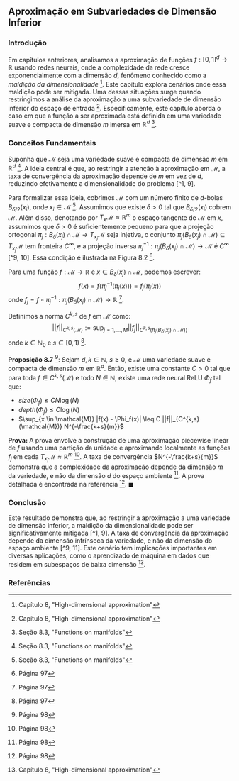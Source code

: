 ## Aproximação em Subvariedades de Dimensão Inferior

### Introdução
Em capítulos anteriores, analisamos a aproximação de funções $f: [0,1]^d \rightarrow \mathbb{R}$ usando redes neurais, onde a complexidade da rede cresce exponencialmente com a dimensão $d$, fenômeno conhecido como a *maldição da dimensionalidade* [^1]. Este capítulo explora cenários onde essa maldição pode ser mitigada. Uma dessas situações surge quando restringimos a análise da aproximação a uma subvariedade de dimensão inferior do espaço de entrada [^1]. Especificamente, este capítulo aborda o caso em que a função a ser aproximada está definida em uma variedade suave e compacta de dimensão $m$ imersa em $\mathbb{R}^d$ [^9].

### Conceitos Fundamentais
Suponha que $\mathcal{M}$ seja uma variedade suave e compacta de dimensão $m$ em $\mathbb{R}^d$ [^9]. A ideia central é que, ao restringir a atenção à aproximação em $\mathcal{M}$, a taxa de convergência da aproximação depende de $m$ em vez de $d$, reduzindo efetivamente a dimensionalidade do problema [^1, 9].

Para formalizar essa ideia, cobrimos $\mathcal{M}$ com um número finito de $d$-bolas $B_{\delta/2}(x_i)$, onde $x_i \in \mathcal{M}$ [^9]. Assumimos que existe $\delta > 0$ tal que $B_{\delta/2}(x_i)$ cobrem $\mathcal{M}$. Além disso, denotando por $T_x \mathcal{M} \approx \mathbb{R}^m$ o espaço tangente de $\mathcal{M}$ em $x$, assumimos que $\delta > 0$ é suficientemente pequeno para que a projeção ortogonal $\pi_j: B_\delta(x_j) \cap \mathcal{M} \rightarrow T_{x_j} \mathcal{M}$ seja injetiva, o conjunto $\pi_j(B_\delta(x_j) \cap \mathcal{M}) \subseteq T_{x_j} \mathcal{M}$ tem fronteira $C^\infty$, e a projeção inversa $\pi_j^{-1}: \pi_j(B_\delta(x_j) \cap \mathcal{M}) \rightarrow \mathcal{M}$ é $C^\infty$ [^9, 10]. Essa condição é ilustrada na Figura 8.2 [^10].

Para uma função $f: \mathcal{M} \rightarrow \mathbb{R}$ e $x \in B_\delta(x_j) \cap \mathcal{M}$, podemos escrever:
$$f(x) = f(\pi_j^{-1}(\pi_j(x))) = f_j(\pi_j(x))$$
onde $f_j = f \circ \pi_j^{-1}: \pi_j(B_\delta(x_j) \cap \mathcal{M}) \rightarrow \mathbb{R}$ [^10].

Definimos a norma $C^{k,s}$ de $f$ em $\mathcal{M}$ como:
$$||f||_{C^{k,s}(\mathcal{M})} := \sup_{j=1,...,M} ||f_j||_{C^{k,s}(\pi_j(B_\delta(x_j) \cap \mathcal{M}))}$$
onde $k \in \mathbb{N}_0$ e $s \in [0,1)$ [^10].

**Proposição 8.7** [^11]: Sejam $d, k \in \mathbb{N}$, $s \geq 0$, e $\mathcal{M}$ uma variedade suave e compacta de dimensão $m$ em $\mathbb{R}^d$. Então, existe uma constante $C > 0$ tal que para toda $f \in C^{k,s}(\mathcal{M})$ e todo $N \in \mathbb{N}$, existe uma rede neural ReLU $\Phi_f$ tal que:
- $size(\Phi_f) \leq CN \log(N)$
- $depth(\Phi_f) \leq C \log(N)$
- $\sup_{x \in \mathcal{M}} |f(x) - \Phi_f(x)| \leq C ||f||_{C^{k,s}(\mathcal{M})} N^{-\frac{k+s}{m}}$

**Prova:**
A prova envolve a construção de uma aproximação piecewise linear de $f$ usando uma partição da unidade e aproximando localmente as funções $f_j$ em cada $T_{x_j} \mathcal{M} \approx \mathbb{R}^m$ [^11]. A taxa de convergência $N^{-\frac{k+s}{m}}$ demonstra que a complexidade da aproximação depende da dimensão $m$ da variedade, e não da dimensão $d$ do espaço ambiente [^11]. A prova detalhada é encontrada na referência [^11]. $\blacksquare$

### Conclusão
Este resultado demonstra que, ao restringir a aproximação a uma variedade de dimensão inferior, a maldição da dimensionalidade pode ser significativamente mitigada [^1, 9]. A taxa de convergência da aproximação depende da dimensão intrínseca da variedade, e não da dimensão do espaço ambiente [^9, 11]. Este cenário tem implicações importantes em diversas aplicações, como o aprendizado de máquina em dados que residem em subespaços de baixa dimensão [^1].

### Referências
[^1]: Capítulo 8, "High-dimensional approximation"
[^9]: Seção 8.3, "Functions on manifolds"
[^10]: Página 97
[^11]: Página 98
<!-- END -->